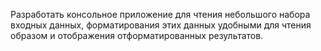 Разработать консольное приложение для чтения небольшого набора входных данных, форматирования этих данных удобными для чтения образом и отображения отформатированных результатов.
